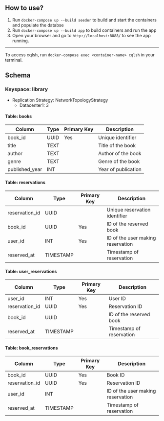 ## How to use?
1. Run `docker-compose up --build seeder` to build and start the containers and populate the databse
2. Run `docker-compose up --build app` to build containers and run the app
3. Open your browser and go to `http://localhost:8888/` to see the app running.

---
To access cqlsh, run `docker-compose exec <container-name> cqlsh` in your terminal.


## Schema 
### Keyspace: library
- Replication Strategy: NetworkTopologyStrategy
  - Datacenter1: 3

#### Table: books
| Column          | Type  | Primary Key | Description          |
|-----------------|-------|-------------|----------------------|
| book_id         | UUID  | Yes         | Unique identifier   |
| title           | TEXT  |             | Title of the book    |
| author          | TEXT  |             | Author of the book   |
| genre           | TEXT  |             | Genre of the book    |
| published_year  | INT   |             | Year of publication  |

#### Table: reservations
| Column           | Type      | Primary Key | Description                 |
|------------------|-----------|-------------|-----------------------------|
| reservation_id   | UUID      |             | Unique reservation identifier|
| book_id          | UUID      | Yes         | ID of the reserved book     |
| user_id          | INT       | Yes         | ID of the user making reservation |
| reserved_at      | TIMESTAMP |             | Timestamp of reservation    |

#### Table: user_reservations
| Column           | Type      | Primary Key | Description                 |
|------------------|-----------|-------------|-----------------------------|
| user_id          | INT       | Yes         | User ID                     |
| reservation_id   | UUID      | Yes         | Reservation ID              |
| book_id          | UUID      |             | ID of the reserved book     |
| reserved_at      | TIMESTAMP |             | Timestamp of reservation    |

#### Table: book_reservations
| Column           | Type      | Primary Key | Description                 |
|------------------|-----------|-------------|-----------------------------|
| book_id          | UUID      | Yes         | Book ID                     |
| reservation_id   | UUID      | Yes         | Reservation ID              |
| user_id          | INT       |             | ID of the user making reservation |
| reserved_at      | TIMESTAMP |             | Timestamp of reservation    |